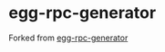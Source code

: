 # egg-rpc-generator

Forked from [egg-rpc-generator](https://github.com/eggjs/egg-rpc-generator.git)

